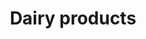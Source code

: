 ---
title: Dairy products
longTitle: 'Dairy products'
tags:
- gccommon
broaderTerm:
- "[[Cream Milk Yogurt Cheese Butter]]"
narrowerTerm:
- "[[Agri-food products]]"
relatedTerm:
- "[[Dairy industry]]"
use:
- "[[Milk products]]"
---